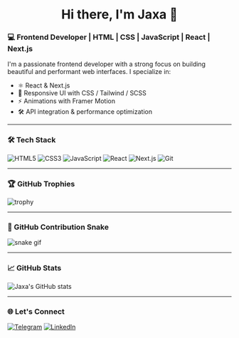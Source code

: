 <!-- 
<h1 align="center">Hi there 👋, I'm a Frontend Developer</h1>

<p align="center">
  💻 HTML | CSS | JavaScript | React | Next.js<br>
  🚀 Building modern, fast, and responsive web interfaces
</p>

---

### 💡 About Me
- 🎯 I specialize in frontend development using **React** and **Next.js**
- 🔧 I write clean, maintainable code with a focus on UX/UI
- 🌱 Currently learning **TypeScript** and **Tailwind CSS**
- 🛠️ Always ready to collaborate on exciting projects

---

### 🧰 Tech Stack
<p>
  <img src="https://img.shields.io/badge/HTML5-E34F26?style=flat&logo=html5&logoColor=white"/>
  <img src="https://img.shields.io/badge/CSS3-1572B6?style=flat&logo=css3&logoColor=white"/>
  <img src="https://img.shields.io/badge/JavaScript-F7DF1E?style=flat&logo=javascript&logoColor=black"/>
  <img src="https://img.shields.io/badge/React-20232A?style=flat&logo=react&logoColor=61DAFB"/>
  <img src="https://img.shields.io/badge/Next.js-000000?style=flat&logo=nextdotjs&logoColor=white"/>
</p>

---

### 📈 GitHub Stats
<p align="center">
  <img src="https://github-readme-stats.vercel.app/api?username=Jaxa123&show_icons=true&theme=react" height="160"/>
  <img src="https://github-readme-stats.vercel.app/api/top-langs/?username=Jaxa123&layout=compact&theme=react" height="160"/>
</p>

---

### 📬 Let's Connect
- Telegram: [@jaxa_O70](https://t.me/jaxa_O70)
- Email: jaxabrawl@email.com

---


![snake gif](https://github.com/Jaxa123/Jaxa123/blob/output/github-contribution-grid-snake.svg)


<p align="center">Thanks for visiting my profile 🤝</p>

### 🏆 GitHub Trophies

![trophy](https://github-profile-trophy.vercel.app/?username=Jaxa123&theme=onedark&row=2&column=3) -->

<h1 align="center">Hi there, I'm Jaxa 👋</h1>

### 💻 Frontend Developer | HTML | CSS | JavaScript | React | Next.js

I'm a passionate frontend developer with a strong focus on building beautiful and performant web interfaces. I specialize in:

- ⚛️ React & Next.js
- 🎨 Responsive UI with CSS / Tailwind / SCSS
- ⚡ Animations with Framer Motion
- 🛠 API integration & performance optimization

---

### 🛠 Tech Stack

![HTML5](https://img.shields.io/badge/-HTML5-E34F26?logo=html5&logoColor=fff)
![CSS3](https://img.shields.io/badge/-CSS3-1572B6?logo=css3)
![JavaScript](https://img.shields.io/badge/-JavaScript-F7DF1E?logo=javascript&logoColor=000)
![React](https://img.shields.io/badge/-React-61DAFB?logo=react&logoColor=000)
![Next.js](https://img.shields.io/badge/-Next.js-000?logo=nextdotjs)
![Git](https://img.shields.io/badge/-Git-F05032?logo=git&logoColor=fff)

---

### 🏆 GitHub Trophies

![trophy](https://github-profile-trophy.vercel.app/?username=Jaxa123&theme=onedark&row=2&column=3)

---

### 🐍 GitHub Contribution Snake

![snake gif](https://github.com/Jaxa123/Jaxa123/blob/output/github-contribution-grid-snake.svg)

---

### 📈 GitHub Stats

![Jaxa's GitHub stats](https://github-readme-stats.vercel.app/api?username=Jaxa123&show_icons=true&theme=tokyonight)

---

### 🌐 Let's Connect

[![Telegram](https://img.shields.io/badge/Telegram-2CA5E0?logo=telegram&logoColor=white)](https://t.me/your_username)
[![LinkedIn](https://img.shields.io/badge/LinkedIn-0077B5?logo=linkedin&logoColor=white)](https://linkedin.com/in/your_username)


